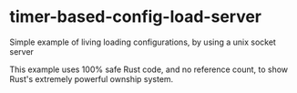 # timer-based-config-load-server
Simple example of living loading configurations, by using a unix socket server

This example uses 100% safe Rust code, and no reference count, to show Rust's extremely powerful ownship system.
